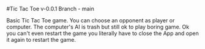 #Tic Tac Toe v-0.0.1 Branch - main

Basic Tic Tac Toe game. You can choose an opponent as player or computer. The computer's AI is trash but still ok to play boring game. Ok you can't even restart the game you literally have to close the App and open it again to restart the game.
